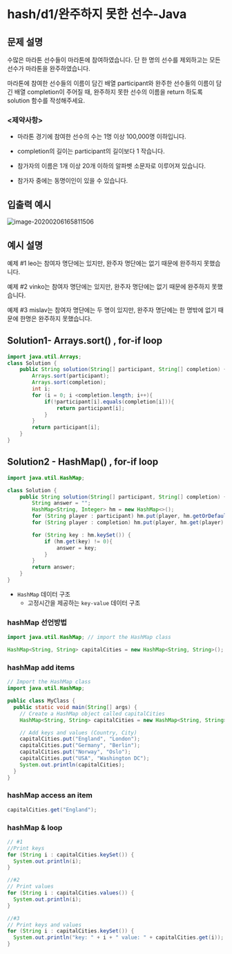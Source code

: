 # hash/d1/완주하지 못한 선수-Java

## 문제 설명

수많은 마라톤 선수들이 마라톤에 참여하였습니다. 단 한 명의 선수를 제외하고는 모든 선수가 마라톤을 완주하였습니다.

마라톤에 참여한 선수들의 이름이 담긴 배열 participant와 완주한 선수들의 이름이 담긴 배열 completion이 주어질 때, 완주하지 못한 선수의 이름을 return 하도록 solution 함수를 작성해주세요.



### <제약사항>

- 마라톤 경기에 참여한 선수의 수는 1명 이상 100,000명 이하입니다.

- completion의 길이는 participant의 길이보다 1 작습니다.

- 참가자의 이름은 1개 이상 20개 이하의 알파벳 소문자로 이루어져 있습니다.

- 참가자 중에는 동명이인이 있을 수 있습니다.

  

## 입출력 예시

![image-20200206165811506](C:\Users\HPE\AppData\Roaming\Typora\typora-user-images\image-20200206165811506.png)



## 예시 설명

예제 #1
leo는 참여자 명단에는 있지만, 완주자 명단에는 없기 때문에 완주하지 못했습니다.

예제 #2
vinko는 참여자 명단에는 있지만, 완주자 명단에는 없기 때문에 완주하지 못했습니다.

예제 #3
mislav는 참여자 명단에는 두 명이 있지만, 완주자 명단에는 한 명밖에 없기 때문에 한명은 완주하지 못했습니다.



## Solution1-  Arrays.sort() , for-if loop

```java
import java.util.Arrays;
class Solution {
    public String solution(String[] participant, String[] completion) {
        Arrays.sort(participant);
        Arrays.sort(completion);
        int i;
        for (i = 0; i <completion.length; i++){
            if(!participant[i].equals(completion[i])){
                return participant[i];
            }
        }
        return participant[i];
    }
}
```





## Solution2 - HashMap() , for-if loop

```java
import java.util.HashMap;

class Solution {
    public String solution(String[] participant, String[] completion) {
        String answer = "";
        HashMap<String, Integer> hm = new HashMap<>();
        for (String player : participant) hm.put(player, hm.getOrDefault(player, 0) + 1);
        for (String player : completion) hm.put(player, hm.get(player) - 1);

        for (String key : hm.keySet()) {
            if (hm.get(key) != 0){
                answer = key;
            }
        }
        return answer;
    }
}
```

 

- `HashMap` 데이터 구조
  - 고정시간을 제공하는 `key-value` 데이터 구조 



### hashMap 선언방법

```java
import java.util.HashMap; // import the HashMap class

HashMap<String, String> capitalCities = new HashMap<String, String>();
```



### hashMap add items

```java
// Import the HashMap class
import java.util.HashMap;

public class MyClass {
  public static void main(String[] args) {
    // Create a HashMap object called capitalCities
    HashMap<String, String> capitalCities = new HashMap<String, String>();

    // Add keys and values (Country, City)
    capitalCities.put("England", "London");
    capitalCities.put("Germany", "Berlin");
    capitalCities.put("Norway", "Oslo");
    capitalCities.put("USA", "Washington DC");
    System.out.println(capitalCities);
  }
}
```



### hashMap access an item

````java
capitalCities.get("England");
````



### hashMap & loop

```java
// #1 
//Print keys
for (String i : capitalCities.keySet()) {
  System.out.println(i);
}

//#2
// Print values
for (String i : capitalCities.values()) {
  System.out.println(i);
}

//#3
// Print keys and values
for (String i : capitalCities.keySet()) {
  System.out.println("key: " + i + " value: " + capitalCities.get(i));
}
```

